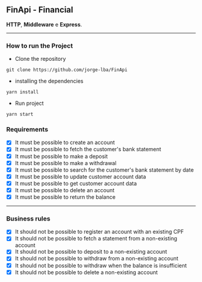 ## FinApi - Financial

 **HTTP**, **Middleware** e **Express**.

---

### How to run the Project

* Clone the repository
```
git clone https://github.com/jorge-lba/FinApi
```
* installing the dependencies
```
yarn install
```
* Run project
```
yarn start
```

### Requirements

- [x] It must be possible to create an account
- [x] It must be possible to fetch the customer's bank statement
- [x] It must be possible to make a deposit
- [x] It must be possible to make a withdrawal
- [x] It must be possible to search for the customer's bank statement by date
- [x] It must be possible to update customer account data
- [x] It must be possible to get customer account data
- [x] It must be possible to delete an account
- [x] It must be possible to return the balance

---

### Business rules

- [x] It should not be possible to register an account with an existing CPF
- [x] It should not be possible to fetch a statement from a non-existing account
- [x] It should not be possible to deposit to a non-existing account
- [x] It should not be possible to withdraw from a non-existing account
- [x] It should not be possible to withdraw when the balance is insufficient
- [x] It should not be possible to delete a non-existing account
